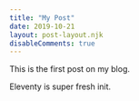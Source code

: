 ```yaml
---
title: "My Post"
date: 2019-10-21
layout: post-layout.njk
disableComments: true
---
```


This is the first post on my blog.
<!-- excerpt -->
Eleventy is super fresh init.
